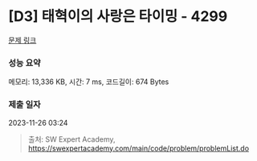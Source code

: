 # [D3] 태혁이의 사랑은 타이밍 - 4299 

[문제 링크](https://swexpertacademy.com/main/code/problem/problemDetail.do?contestProbId=AWLv6mx6htoDFAVV) 

### 성능 요약

메모리: 13,336 KB, 시간: 7 ms, 코드길이: 674 Bytes

### 제출 일자

2023-11-26 03:24



> 출처: SW Expert Academy, https://swexpertacademy.com/main/code/problem/problemList.do